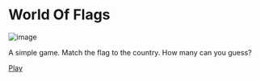 # World Of Flags

![image](https://eoinmcgrath.com/guess-the-flag/i/globe.webp)

A simple game. Match the flag to the country. How many can you guess?

[Play](https://eoinmcgrath.com/guess-the-flag/)
